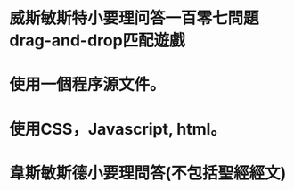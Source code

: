 # 威斯敏斯特小要理问答一百零七問題drag-and-drop匹配遊戲
# 使用一個程序源文件。
# 使用CSS，Javascript, html。
#
# 韋斯敏斯德小要理問答(不包括聖經經文)
#
